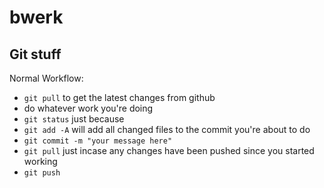 # bwerk

## Git stuff
Normal Workflow:
- `git pull` to get the latest changes from github
- do whatever work you're doing
- `git status` just because
- `git add -A` will add all changed files to the commit you're about to do
- `git commit -m "your message here"` 
- `git pull` just incase any changes have been pushed since you started working
- `git push` 
